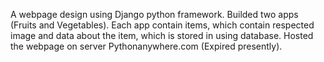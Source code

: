 A webpage design using Django python framework.
Builded two apps (Fruits and Vegetables).
Each app contain items, which contain respected image and data about the item, which is stored in using database.
Hosted the webpage on server Pythonanywhere.com (Expired presently).
